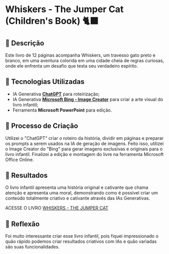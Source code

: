 # Whiskers - The Jumper Cat (Children's Book) 🐈‍⬛

## 📒 Descrição
Este livro de 12 páginas acompanha Whiskers, um travesso gato preto e branco, em uma aventura colorida em uma cidade cheia de regras curiosas, onde ele enfrenta um desafio que testa seu verdadeiro espírito.

## 🤖 Tecnologias Utilizadas
- IA Generativa **[ChatGPT](https://chat.openai.com)** para roteirização;
- IA Generativa **[Microsoft Bing - Image Creator](https://copilot.microsoft.com/images/create)** para criar a arte visual do livro infantil;
- Ferramenta **Microsoft PowerPoint** para edição.

## 🧐 Processo de Criação
Utilizei o "ChatGPT" criar o roteiro da história, dividir em páginas e preparar os prompts a serem usados na IA de geração de imagens. Feito isso, utilizei o Image Creator do "Bing" para gerar imagens exclusivas e originais para o livro infantil. Finalizei a edição e montagem do livre na ferramenta Microsoft Office Online.

## 🚀 Resultados
O livro infantil apresenta uma história original e cativante que chama atenção e apresenta uma moral, demonstrando como é possível criar um conteúdo totalmente criativo e cativante através das IAs Generativas.

ACESSE O LIVRO [WHISKERS - THE JUMPER CAT](https://1drv.ms/p/c/9e6813cea66433d4/EXhgXJcrYFdPkaAMArkTnx4BPoGDcyM4bBGgH2WjYFYo-A?e=qX5yhf)

## 💭 Reflexão
Foi muito interessante criar esse livro infantil, pois fiquei impressionado o quão rápido podemos criar resultados criativos com IAs e quão variadas são suas funcionalidades.
